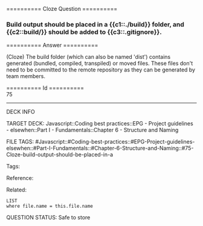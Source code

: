 ========== Cloze Question ==========

###  Build output should be placed in a {{c1::./build}} folder, and {{c2::build/}} should be added to {{c3::.gitignore}}.  

========== Answer ==========  

(Cloze) The build folder (which can also be named 'dist') contains generated (bundled, compiled, transpiled) or moved files. These files don't need to be committed to the remote repository as they can be generated by team members.

========== Id ==========  
75

---

DECK INFO

TARGET DECK: Javascript::Coding best practices::EPG - Project guidelines - elsewhen::Part I - Fundamentals::Chapter 6 - Structure and Naming

FILE TAGS: #Javascript::#Coding-best-practices::#EPG-Project-guidelines-elsewhen::#Part-I-Fundamentals::#Chapter-6-Structure-and-Naming::#75-Cloze-build-output-should-be-placed-in-a

Tags:

Reference:

Related:

```dataview
LIST
where file.name = this.file.name
```

QUESTION STATUS: Safe to store
